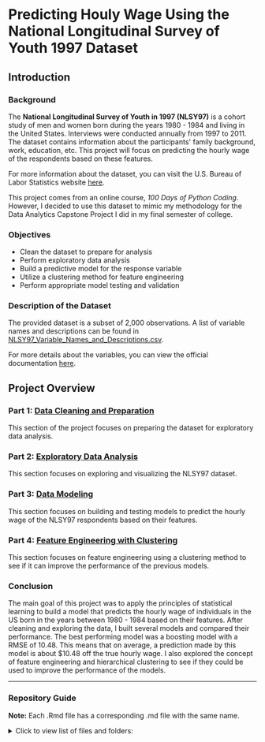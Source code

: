 # Predicting Houly Wage Using the National Longitudinal Survey of Youth 1997 Dataset

## Introduction


### Background

The **National Longitudinal Survey of Youth in 1997 (NLSY97)** is a cohort study of men and women born during the years 1980 - 1984 and living in the United States. Interviews were conducted annually from 1997 to 2011. The dataset contains information about the participants' family background, work, education, etc. This project will focus on predicting the hourly wage of the respondents based on these features. 

For more information about the dataset, you can visit the U.S. Bureau of Labor Statistics website [here](https://www.bls.gov/nls/nlsy97.htm).

This project comes from an online course, *100 Days of Python Coding*. However, I decided to use this dataset to mimic my methodology for the Data Analytics Capstone Project I did in my final semester of college.

### Objectives
- Clean the dataset to prepare for analysis
- Perform exploratory data analysis
- Build a predictive model for the response variable
- Utilize a clustering method for feature engineering
- Perform appropriate model testing and validation

### Description of the Dataset

The provided dataset is a subset of 2,000 observations. A list of variable names and descriptions can be found in [NLSY97_Variable_Names_and_Descriptions.csv](https://github.com/daniardor/nlsy-project/blob/main/data/NLSY97_Variable_Names_and_Descriptions.csv). 

For more details about the variables, you can view the official documentation [here](https://www.nlsinfo.org/content/cohorts/nlsy97/topical-guide).


## Project Overview

### Part 1: [Data Cleaning and Preparation](https://github.com/daniardor/nlsy-project/blob/main/nlsy_clean.md)

This section of the project focuses on preparing the dataset for exploratory data analysis.

### Part 2: [Exploratory Data Analysis](https://github.com/daniardor/nlsy-project/blob/main/nlsy_eda.md)

This section focuses on exploring and visualizing the NLSY97 dataset.


### Part 3: [Data Modeling](https://github.com/daniardor/nlsy-project/blob/main/nlsy_model.md)

This section focuses on building and testing models to predict the hourly wage of the NLSY97 respondents based on their features.


### Part 4: [Feature Engineering with Clustering](https://github.com/daniardor/nlsy-project/blob/main/nlsy_cluster.md)

This section focuses on feature engineering using a clustering method to see if it can improve the performance of the previous models.


### Conclusion

The main goal of this project was to apply the principles of statistical learning to build a model that predicts the hourly wage of individuals in the US born in the years between 1980 - 1984 based on their features. After cleaning and exploring the data, I built several models and compared their performance. The best performing model was a boosting model with a RMSE of 10.48. This means that on average, a prediction made by this model is about $10.48 off the true hourly wage. I also explored the concept of feature engineering and hierarchical clustering to see if they could be used to improve the performance of the models.  

---

### Repository Guide

**Note:** Each .Rmd file has a corresponding .md file with the same name.

<details>
  <summary>Click to view list of files and folders:</summary>

**Main Files**:
    
1. **nlsy_clean.Rmd** - contains code for data cleaning and preparation
2. **nlsy_eda.Rmd** - contains code for exploratory data analysis
3. **nlsy_model.Rmd** - contains code for model building and analysis
4. **nlsy_cluster.Rmd** - contains code for feature engineering using clustering

**Main Folders**:
    
1. **nlsy_clean_files/** - folder containing R visualizations for *nlsy_clean.md*    
2. **nlsy_eda_files/** - folder containing R visualizations for *nlsy_eda.md*  
3. **nlsy_model_files/** - folder containing R visualizations for *nlsy_model.md*  
4. **nlsy_cluster_files/** - folder containing R visualizations for *nlsy_cluster.md*  
5. **data/** - folder containing the data
    
**Data Folder**:

1. **NLSY97_Variable_Names_and_Descriptions.csv** - csv file containing the variable descriptions of the dataset
2. **NLSY97_subset.csv** - csv file containing the raw data
3. **NLSY97_train.csv** - csv file containing the training set; output of *nlsy_clean.Rmd*
4. **NLSY97_test.csv** - csv file containing the testing set; output of *nlsy_clean.Rmd*
   
    
</details>
